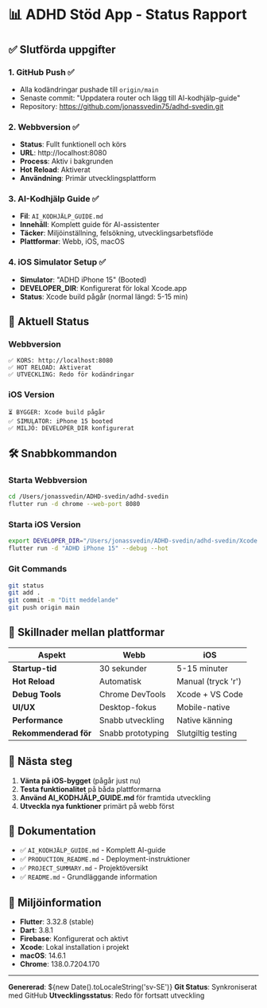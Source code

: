 # 📊 ADHD Stöd App - Status Rapport

## ✅ Slutförda uppgifter

### 1. GitHub Push ✅
- Alla kodändringar pushade till `origin/main`
- Senaste commit: "Uppdatera router och lägg till AI-kodhjälp-guide"
- Repository: https://github.com/jonassvedin75/adhd-svedin.git

### 2. Webbversion ✅
- **Status**: Fullt funktionell och körs
- **URL**: http://localhost:8080
- **Process**: Aktiv i bakgrunden
- **Hot Reload**: Aktiverat
- **Användning**: Primär utvecklingsplattform

### 3. AI-Kodhjälp Guide ✅
- **Fil**: `AI_KODHJÄLP_GUIDE.md`
- **Innehåll**: Komplett guide för AI-assistenter
- **Täcker**: Miljöinställning, felsökning, utvecklingsarbetsflöde
- **Plattformar**: Webb, iOS, macOS

### 4. iOS Simulator Setup ✅
- **Simulator**: "ADHD iPhone 15" (Booted)
- **DEVELOPER_DIR**: Konfigurerat för lokal Xcode.app
- **Status**: Xcode build pågår (normal längd: 5-15 min)

## 🚀 Aktuell Status

### Webbversion
```
✅ KÖRS: http://localhost:8080
✅ HOT RELOAD: Aktiverat
✅ UTVECKLING: Redo för kodändringar
```

### iOS Version
```
⏳ BYGGER: Xcode build pågår
✅ SIMULATOR: iPhone 15 booted
✅ MILJÖ: DEVELOPER_DIR konfigurerat
```

## 🛠️ Snabbkommandon

### Starta Webbversion
```bash
cd /Users/jonassvedin/ADHD-svedin/adhd-svedin
flutter run -d chrome --web-port 8080
```

### Starta iOS Version
```bash
export DEVELOPER_DIR="/Users/jonassvedin/ADHD-svedin/adhd-svedin/Xcode.app/Contents/Developer"
flutter run -d "ADHD iPhone 15" --debug --hot
```

### Git Commands
```bash
git status
git add .
git commit -m "Ditt meddelande"
git push origin main
```

## 📱 Skillnader mellan plattformar

| Aspekt | Webb | iOS |
|--------|------|-----|
| **Startup-tid** | 30 sekunder | 5-15 minuter |
| **Hot Reload** | Automatisk | Manual (tryck 'r') |
| **Debug Tools** | Chrome DevTools | Xcode + VS Code |
| **UI/UX** | Desktop-fokus | Mobile-native |
| **Performance** | Snabb utveckling | Native känning |
| **Rekommenderad för** | Snabb prototyping | Slutgiltig testing |

## 🎯 Nästa steg

1. **Vänta på iOS-bygget** (pågår just nu)
2. **Testa funktionalitet** på båda plattformarna
3. **Använd AI_KODHJÄLP_GUIDE.md** för framtida utveckling
4. **Utveckla nya funktioner** primärt på webb först

## 📝 Dokumentation

- ✅ `AI_KODHJÄLP_GUIDE.md` - Komplett AI-guide
- ✅ `PRODUCTION_README.md` - Deployment-instruktioner
- ✅ `PROJECT_SUMMARY.md` - Projektöversikt
- ✅ `README.md` - Grundläggande information

## 🔧 Miljöinformation

- **Flutter**: 3.32.8 (stable)
- **Dart**: 3.8.1
- **Firebase**: Konfigurerat och aktivt
- **Xcode**: Lokal installation i projekt
- **macOS**: 14.6.1
- **Chrome**: 138.0.7204.170

---

**Genererad**: ${new Date().toLocaleString('sv-SE')}
**Git Status**: Synkroniserat med GitHub
**Utvecklingsstatus**: Redo för fortsatt utveckling
